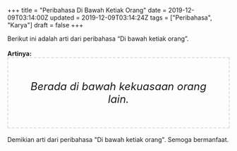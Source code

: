 +++
title = "Peribahasa Di Bawah Ketiak Orang"
date = 2019-12-09T03:14:00Z
updated = 2019-12-09T03:14:24Z
tags = ["Peribahasa", "Karya"]
draft = false
+++

<div dir="ltr" style="text-align: left;" trbidi="on"><div style="text-align: justify;">Berikut ini adalah arti dari peribahasa “Di bawah ketiak orang”.</div><br /><div style="text-align: justify;"><b>Artinya:</b></div><div style="border: 2px dashed #ddd; font-size: 24px; height: auto; margin: 0 auto; padding: 50px; text-align: center; width: auto;"><i>Berada di bawah kekuasaan orang lain.</i></div><br /><div style="text-align: justify;">Demikian arti dari peribahasa "Di bawah ketiak orang". Semoga bermanfaat.</div></div>
